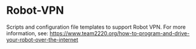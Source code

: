 # Robot-VPN
Scripts and configuration file templates to support Robot VPN.  For more information, see: https://www.team2220.org/how-to-program-and-drive-your-robot-over-the-internet
